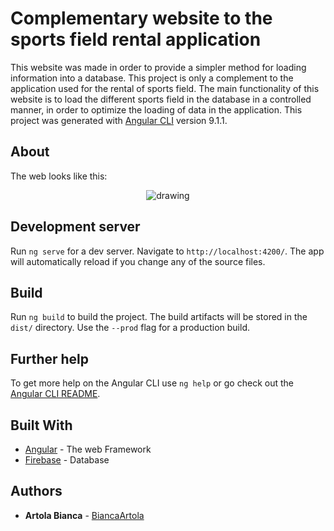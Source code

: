 # Complementary website to the sports field rental application

This website was made in order to provide a simpler method for loading information into a database. This project is only a complement to the application used for the rental of sports field. The main functionality of this website is to load the different sports field in the database in a controlled manner, in order to optimize the loading of data in the application. This project was generated with [Angular CLI](https://github.com/angular/angular-cli) version 9.1.1.

## About
The web looks like this:
<p align="center">
<img src="https://i.ibb.co/9wktx63/Sin-t-tulo.png" alt="drawing" />
</p>

## Development server

Run `ng serve` for a dev server. Navigate to `http://localhost:4200/`. The app will automatically reload if you change any of the source files.

## Build

Run `ng build` to build the project. The build artifacts will be stored in the `dist/` directory. Use the `--prod` flag for a production build.

## Further help

To get more help on the Angular CLI use `ng help` or go check out the [Angular CLI README](https://github.com/angular/angular-cli/blob/master/README.md).

## Built With

* [Angular](https://angular.io/docs) - The web Framework
* [Firebase](https://firebase.google.com/docs) - Database 

## Authors

* **Artola Bianca** - [BiancaArtola](https://github.com/BiancaArtola)


